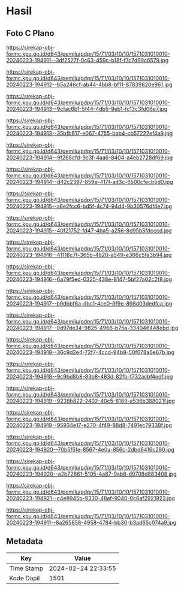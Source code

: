 # Hasil

## Foto C Plano

https://sirekap-obj-formc.kpu.go.id/d643/pemilu/pdpr/15/71/03/10/10/1571031010010-20240223-194911--3df2527f-0c63-459c-b18f-f7c7d99c6579.jpg

https://sirekap-obj-formc.kpu.go.id/d643/pemilu/pdpr/15/71/03/10/10/1571031010010-20240223-194912--b5a246cf-ab44-4bb8-bf11-87839820e961.jpg

https://sirekap-obj-formc.kpu.go.id/d643/pemilu/pdpr/15/71/03/10/10/1571031010010-20240223-194913--9cfac6b1-5f44-4db5-9eb1-fc13c3fd06e7.jpg

https://sirekap-obj-formc.kpu.go.id/d643/pemilu/pdpr/15/71/03/10/10/1571031010010-20240223-194913--35bfb617-e067-4755-bab4-cb57222ef4a9.jpg

https://sirekap-obj-formc.kpu.go.id/d643/pemilu/pdpr/15/71/03/10/10/1571031010010-20240223-194914--9f268cfd-9c3f-4aa6-8404-a4eb2728df69.jpg

https://sirekap-obj-formc.kpu.go.id/d643/pemilu/pdpr/15/71/03/10/10/1571031010010-20240223-194914--d42c2397-859e-417f-ad3c-6500cfecb5d0.jpg

https://sirekap-obj-formc.kpu.go.id/d643/pemilu/pdpr/15/71/03/10/10/1571031010010-20240223-194915--a6e2fcc6-bd5f-4c74-94d4-9b30576df4e7.jpg

https://sirekap-obj-formc.kpu.go.id/d643/pemilu/pdpr/15/71/03/10/10/1571031010010-20240223-194915--40f21752-fd47-4ba5-a256-8d95b5fdcccd.jpg

https://sirekap-obj-formc.kpu.go.id/d643/pemilu/pdpr/15/71/03/10/10/1571031010010-20240223-194916--41118c7f-365b-4820-a549-e366c5fa3b94.jpg

https://sirekap-obj-formc.kpu.go.id/d643/pemilu/pdpr/15/71/03/10/10/1571031010010-20240223-194916--6a79f5ed-0325-438e-8147-5bf27a02c2f8.jpg

https://sirekap-obj-formc.kpu.go.id/d643/pemilu/pdpr/15/71/03/10/10/1571031010010-20240223-194917--b9dbbf6a-dbc1-4ce0-9f9e-898d03dedfca.jpg

https://sirekap-obj-formc.kpu.go.id/d643/pemilu/pdpr/15/71/03/10/10/1571031010010-20240223-194917--0d97de34-9825-4966-b75a-334046448ebd.jpg

https://sirekap-obj-formc.kpu.go.id/d643/pemilu/pdpr/15/71/03/10/10/1571031010010-20240223-194918--36c9d2e4-72f7-4ccd-94b8-50f078a6e67b.jpg

https://sirekap-obj-formc.kpu.go.id/d643/pemilu/pdpr/15/71/03/10/10/1571031010010-20240223-194918--9c9bd8b8-83b8-483d-82fb-f732acbf4ed1.jpg

https://sirekap-obj-formc.kpu.go.id/d643/pemilu/pdpr/15/71/03/10/10/1571031010010-20240223-194919--9238b822-2402-40c5-8189-a536b388021f.jpg

https://sirekap-obj-formc.kpu.go.id/d643/pemilu/pdpr/15/71/03/10/10/1571031010010-20240223-194919--95934e17-e270-4f49-88d8-7491ec79338f.jpg

https://sirekap-obj-formc.kpu.go.id/d643/pemilu/pdpr/15/71/03/10/10/1571031010010-20240223-194920--70b5f5fe-8567-4e0a-856c-2dbd6416c290.jpg

https://sirekap-obj-formc.kpu.go.id/d643/pemilu/pdpr/15/71/03/10/10/1571031010010-20240223-194920--a2b72861-5105-4a87-9ab8-d9708d883408.jpg

https://sirekap-obj-formc.kpu.go.id/d643/pemilu/pdpr/15/71/03/10/10/1571031010010-20240223-194921--c4e8945b-9330-48af-9040-0c6af2921923.jpg

https://sirekap-obj-formc.kpu.go.id/d643/pemilu/pdpr/15/71/03/10/10/1571031010010-20240223-194911--8a265858-4958-4784-bb30-b3ad65c074a9.jpg


## Metadata

| Key        | Value               |
| ---------- | ------------------- |
| Time Stamp | 2024-02-24 22:33:55 |
| Kode Dapil | 1501                |



